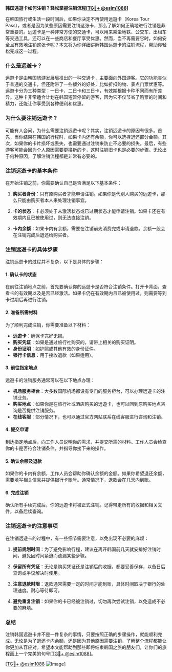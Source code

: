 **韩国遠遊卡如何注销？轻松掌握注销流程[[TG💪+ @esim1088](https://t.me/s/esim1088)]**

在韩国旅行或生活一段时间后，如果你决定不再使用远遊卡（Korea Tour Pass），或者是因为某些原因需要注销这张卡，那么了解如何正确地进行注销是非常重要的。远遊卡是一种非常方便的交通卡，可以用来乘坐地铁、公交车、出租车等交通工具，还可以在一些商店和餐厅享受优惠。然而，当不再需要它时，如何安全且有效地注销这张卡呢？本文将为你详细讲解韩国远遊卡的注销流程，帮助你轻松完成这一过程。

### **什么是远遊卡？**

远遊卡是由韩国旅游发展局推出的一种交通卡，主要面向外国游客。它的功能类似于普通的交通卡，但还附带了一些额外的好处，比如折扣购物、景点门票优惠等。远遊卡分为三种类型：一日卡、二日卡和三日卡，有效期根据卡种不同而有所差异。这种卡非常适合计划在韩国短暂停留的游客，因为它不仅节省了购票的时间和精力，还能让你享受到各种便利和优惠。

### **为什么要注销远遊卡？**

可能有人会问，为什么需要注销远遊卡呢？其实，注销远遊卡的原因有很多。首先，当你结束在韩国的行程时，如果卡内还有余额，你可以选择退还部分金额。其次，如果你的卡片损坏或丢失，也需要通过注销来防止不必要的损失。最后，有些游客可能会因为个人原因需要更换新的卡，这时注销旧卡也是必要的步骤。无论出于何种原因，了解注销流程都是非常有必要的。

### **注销远遊卡的基本条件**

在开始注销之前，你需要确认自己是否满足以下基本条件：

1. **购买者身份**：只有原购买者才能申请注销。如果你是代别人购买的远遊卡，那么只能由购买者本人来处理注销事宜。
   
2. **卡的状态**：卡必须处于未激活状态或已过期状态才能申请注销。如果卡还在有效期内且已被使用过，则无法直接注销。

3. **卡内余额**：如果卡内有余额，需要在注销前先消费完或申请退款。余额一般会在注销完成后退还给购买者。

### **注销远遊卡的具体步骤**

注销远遊卡的过程并不复杂，以下是具体的步骤：

#### **1. 确认卡的状态**

在前往注销地点之前，首先要确认你的远遊卡是否符合注销条件。打开卡背面，查看卡的有效期以及是否已经激活。如果卡仍在有效期内且已被使用过，则需要等到卡过期后再进行注销。

#### **2. 准备所需材料**

为了顺利完成注销，你需要准备以下材料：

- **远遊卡**：确保卡完好无损。
- **购买凭证**：如果是通过旅行社购买的，请带上相关的购买证明。
- **身份证明**：如护照或其他有效的身份证件。
- **银行卡信息**：用于接收退款（如果适用）。

#### **3. 前往指定地点**

远遊卡的注销服务通常可以在以下地点办理：

- **机场服务柜台**：大多数国际机场都设有专门的服务柜台，可以办理远遊卡的注销业务。
- **购买地点**：如果你是在旅行社或酒店购买的远遊卡，也可以回到原购买地点咨询是否提供注销服务。
- **在线客服**：部分情况下，也可以通过官方网站联系在线客服进行咨询和注销。

#### **4. 提交申请**

到达指定地点后，向工作人员说明你的需求，并提交所需的材料。工作人员会检查你的卡是否符合注销条件，并指导你接下来的操作。

#### **5. 确认余额及退款**

如果你的卡内有余额，工作人员会帮助你确认余额的金额。如果你希望退还余额，需要填写相关信息并提供银行卡账号。通常情况下，退款会在几天内到账。

#### **6. 完成注销**

确认所有手续完成后，你的远遊卡将被正式注销。记得带走所有的收据和相关文件，以备后续查询。

### **注销远遊卡的注意事项**

在注销远遊卡的过程中，有一些细节需要注意，以免出现不必要的麻烦：

1. **提前规划时间**：为了避免影响行程，建议在离开韩国前几天就安排好注销时间，避免因时间紧迫而遗漏某些步骤。
   
2. **保留所有凭证**：无论是购买凭证还是注销后的收据，都要妥善保存，以备日后查询或争议解决时使用。

3. **注意退款时限**：退款通常需要一定的时间才能到账，具体时间取决于银行的处理速度。耐心等待即可。

4. **避免重复注销**：如果你的卡已经被注销过，切勿再次尝试注销，以免造成不必要的麻烦。

### **总结**

注销韩国远遊卡并不是一件复杂的事情，只要按照正确的步骤操作，就能顺利完成。无论是为了退还卡内余额，还是因为其他原因需要注销，了解整个流程都能让你更加从容应对。希望本文能帮助到那些即将结束韩国之旅的朋友们，让你们的旅程画上一个完美的句号[[TG💪+ @esim1088](https://t.me/s/esim1088)]。

[[TG💪+ @esim1088](https://t.me/s/esim1088) ![Image](https://i.postimg.cc/4NQfJmqS/Snipaste-2025-05-13-00-14-12.png)]